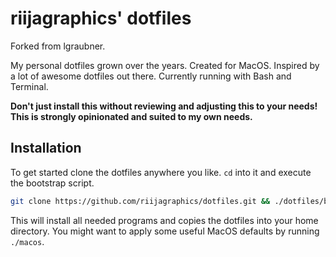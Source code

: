 # riijagraphics' dotfiles

Forked from lgraubner.

My personal dotfiles grown over the years. Created for MacOS. Inspired by a lot of awesome dotfiles out there. Currently running with Bash and Terminal.

**Don't just install this without reviewing and adjusting this to your needs! This is strongly opinionated and suited to my own needs.**

## Installation

To get started clone the dotfiles anywhere you like. `cd` into it and execute the bootstrap script.

```bash
git clone https://github.com/riijagraphics/dotfiles.git && ./dotfiles/bootstrap
```

This will install all needed programs and copies the dotfiles into your home directory. You might want to apply some useful MacOS defaults by running `./macos`.
